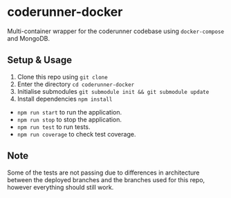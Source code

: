 # coderunner-docker

Multi-container wrapper for the coderunner codebase using `docker-compose` and MongoDB.

## Setup & Usage

1. Clone this repo using `git clone`
2. Enter the directory `cd coderunner-docker`
3. Initialise submodules `git submodule init && git submodule update`
4. Install dependencies `npm install`
   
* `npm run start` to run the application.
* `npm run stop` to stop the application.
* `npm run test` to run tests.
* `npm run coverage` to check test coverage.

## Note

Some of the tests are not passing due to differences in architecture between the 
deployed branches and the branches used for this repo, however everything should 
still work.
